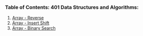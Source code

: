 ### Table of Contents: 401 Data Structures and Algorithms:

1. [Array - Reverse](./arrays/reverse/README.md)
2. [Array - Insert Shift](./arrays/insertShift/README.md)
3. [Array - Binary Search](./arrays/binarySearch/README.md)
